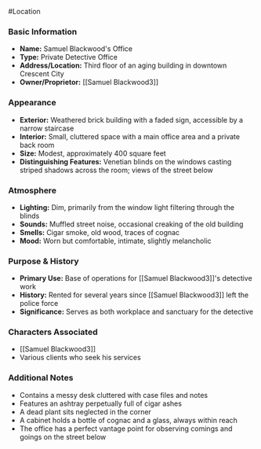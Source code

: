 #Location

### Basic Information
- **Name:** Samuel Blackwood's Office
- **Type:** Private Detective Office
- **Address/Location:** Third floor of an aging building in downtown Crescent City
- **Owner/Proprietor:** [[Samuel Blackwood3]]

### Appearance
- **Exterior:** Weathered brick building with a faded sign, accessible by a narrow staircase
- **Interior:** Small, cluttered space with a main office area and a private back room
- **Size:** Modest, approximately 400 square feet
- **Distinguishing Features:** Venetian blinds on the windows casting striped shadows across the room; views of the street below

### Atmosphere
- **Lighting:** Dim, primarily from the window light filtering through the blinds
- **Sounds:** Muffled street noise, occasional creaking of the old building
- **Smells:** Cigar smoke, old wood, traces of cognac
- **Mood:** Worn but comfortable, intimate, slightly melancholic

### Purpose & History
- **Primary Use:** Base of operations for [[Samuel Blackwood3]]'s detective work
- **History:** Rented for several years since [[Samuel Blackwood3]] left the police force
- **Significance:** Serves as both workplace and sanctuary for the detective

### Characters Associated
- [[Samuel Blackwood3]]
- Various clients who seek his services

### Additional Notes
- Contains a messy desk cluttered with case files and notes
- Features an ashtray perpetually full of cigar ashes
- A dead plant sits neglected in the corner
- A cabinet holds a bottle of cognac and a glass, always within reach
- The office has a perfect vantage point for observing comings and goings on the street below